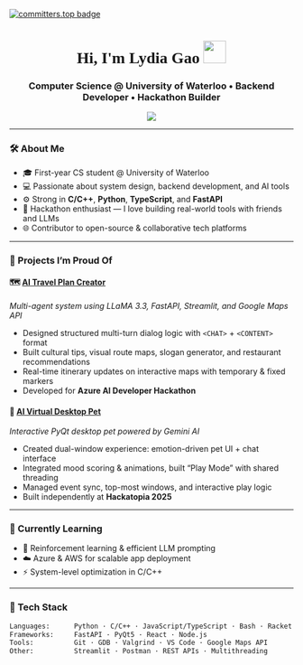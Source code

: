 <!-- Lydia Gao's GitHub Profile README -->

<!-- Top Contributor Badge (update USERNAME with your GitHub ID) -->
[![committers.top badge](https://user-badge.committers.top/canada/lydiagao.svg)](https://user-badge.committers.top/canada/lydiagao)

<h1 align="center" style="font-family: 'Times New Roman',Times, serif;">Hi, I'm Lydia Gao <img src="https://media.giphy.com/media/hvRJCLFzcasrR4ia7z/giphy.gif" width="40px"></h1>
<h3 align="center">Computer Science @ University of Waterloo • Backend Developer • Hackathon Builder</h3>

<div align="center" style="overflow-x:auto">
  <img src="https://readme-typing-svg.herokuapp.com?font=Fira+Code&size=20&pause=1000&color=8A2BE2&center=true&vCenter=true&multiline=true&width=700&height=90&lines=Passionate+about+backend+systems+and+AI+projects.;Love+turning+ideas+into+real+tools.;Building+for+impact,+with+every+line+of+code.">
</div>


---

### 🛠️ About Me

- 🎓 First-year CS student @ University of Waterloo  
- 💻 Passionate about system design, backend development, and AI tools  
- ⚙️ Strong in **C/C++**, **Python**, **TypeScript**, and **FastAPI**  
- 🧠 Hackathon enthusiast — I love building real-world tools with friends and LLMs  
- 🌐 Contributor to open-source & collaborative tech platforms  

---

### 🚀 Projects I’m Proud Of

#### 🗺️ [AI Travel Plan Creator](https://github.com/yourusername/TravelPlanCreator)
*Multi-agent system using LLaMA 3.3, FastAPI, Streamlit, and Google Maps API*
- Designed structured multi-turn dialog logic with `<CHAT>` + `<CONTENT>` format
- Built cultural tips, visual route maps, slogan generator, and restaurant recommendations  
- Real-time itinerary updates on interactive maps with temporary & fixed markers  
- Developed for **Azure AI Developer Hackathon**  

#### 🐾 [AI Virtual Desktop Pet](https://github.com/yourusername/VirtualPetAI)
*Interactive PyQt desktop pet powered by Gemini AI*
- Created dual-window experience: emotion-driven pet UI + chat interface
- Integrated mood scoring & animations, built “Play Mode” with shared threading
- Managed event sync, top-most windows, and interactive play logic
- Built independently at **Hackatopia 2025**  

---

### 🌱 Currently Learning

- 🧠 Reinforcement learning & efficient LLM prompting  
- ☁️ Azure & AWS for scalable app deployment  
- ⚡ System-level optimization in C/C++  

---

### 🧰 Tech Stack

```bash
Languages:      Python · C/C++ · JavaScript/TypeScript · Bash · Racket  
Frameworks:     FastAPI · PyQt5 · React · Node.js  
Tools:          Git · GDB · Valgrind · VS Code · Google Maps API  
Other:          Streamlit · Postman · REST APIs · Multithreading
